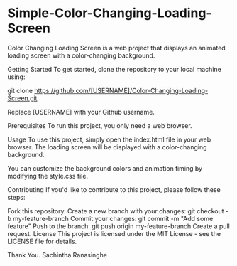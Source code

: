 # Simple-Color-Changing-Loading-Screen

Color Changing Loading Screen is a web project that displays an animated loading screen with a color-changing background.

Getting Started
To get started, clone the repository to your local machine using:

git clone https://github.com/[USERNAME]/Color-Changing-Loading-Screen.git

Replace [USERNAME] with your Github username.

Prerequisites
To run this project, you only need a web browser.

Usage
To use this project, simply open the index.html file in your web browser. The loading screen will be displayed with a color-changing background.

You can customize the background colors and animation timing by modifying the style.css file.

Contributing
If you'd like to contribute to this project, please follow these steps:

Fork this repository.
Create a new branch with your changes: git checkout -b my-feature-branch
Commit your changes: git commit -m "Add some feature"
Push to the branch: git push origin my-feature-branch
Create a pull request.
License
This project is licensed under the MIT License - see the LICENSE file for details.

Thank You.
Sachintha Ranasinghe
